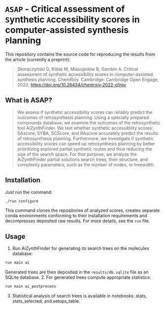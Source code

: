 # `ASAP` - Critical `A`ssessment of `S`ynthetic `A`ccessibility scores in computer-assisted synthesis `P`lanning

This repository contains the source code for reproducing the results from the article (currently a preprint):
> Skoraczyński G, Kitlas M, Miasojedow B, Gambin A. Critical assessment of synthetic accessibility scores in computer-assisted synthesis planning. ChemRxiv. Cambridge: Cambridge Open Engage; 2022; https://doi.org/10.26434/chemrxiv-2022-q1rqv

## What is ASAP?
> We assess if synthetic accessibility scores can reliably predict the outcomes of retrosynthesis planning.
> Using a specially prepared compounds database, we examine the outcomes of the retrosynthetic tool AiZynthFinder.
> We test whether synthetic accessibility scores: SAscore, SYBA, SCScore, and RAscore accurately predict the results of retrosynthesis planning.
> Furthermore, we investigate if synthetic accessibility scores can speed up retrosynthesis planning by better prioritizing explored partial synthetic routes and thus reducing the size of the search space.
> For that purpose, we analyze the AiZynthFinder partial solutions search trees, their structure, and complexity parameters, such as the number of nodes, or treewidth.

## Installation

Just run the command:


```sh
./run configure
```

This command clones the repositories of analyzed scores, creates separate conda environments conforming to their installation requirements and decompresses deposited raw results.
For more details, see the `run` file.

## Usage
1. Run AiZynthFinder for generating its search trees on the molecules database:
```sh
run main ai
```
Generated trees are then deposited in the `results/db.sqlite` file as an SQLite database.
2. For generated trees compute appropriate statistics:
```sh
run main ai_postprocess
```
3. Statistical analysis of search trees is available in notebooks: stats, stats_selected, and setups_table.
